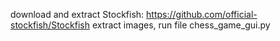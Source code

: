 download and extract Stockfish: https://github.com/official-stockfish/Stockfish
extract images, run file chess_game_gui.py
